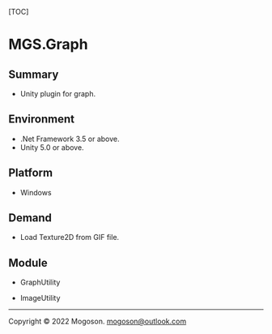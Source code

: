 [TOC]

# MGS.Graph

## Summary
- Unity plugin for graph.

## Environment
- .Net Framework 3.5 or above.
- Unity 5.0 or above.

## Platform

- Windows

## Demand

- Load Texture2D from GIF file.

## Module

- GraphUtility

- ImageUtility

------

Copyright © 2022 Mogoson.	mogoson@outlook.com
